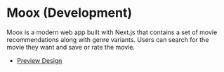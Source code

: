 # Moox (Development)
Moox is a modern web app built with Next.js that contains a set of movie recommendations along with genre variants. Users can search for the movie they want and save or rate the movie.

- [Preview Design](https://www.figma.com/proto/vDrx93eLtmiqomUIRuBdiK/Moox?page-id=0%3A1&node-id=1-4&viewport=-2310%2C340%2C0.61&t=lOgvSMvP2Q8fajTo-1&scaling=min-zoom&content-scaling=fixed)
